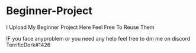 # Beginner-Project
I Upload My Beginner Project Here Feel Free To Reuse Them

IF you face anyproblem or you need any help feel free to dm me on discord TerrificDork#1426
